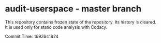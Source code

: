# audit-userspace - master branch

This repository contains frozen state of the repository.
Its history is cleared. It is used only for static code
analysis with Codacy.

Commit Time: 1692641824